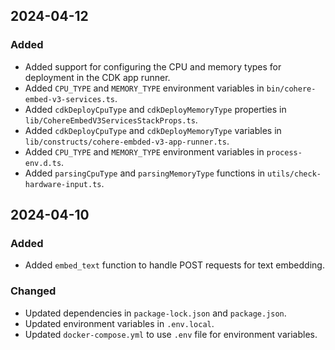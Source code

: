 ## 2024-04-12

### Added
- Added support for configuring the CPU and memory types for deployment in the CDK app runner.
- Added `CPU_TYPE` and `MEMORY_TYPE` environment variables in `bin/cohere-embed-v3-services.ts`.
- Added `cdkDeployCpuType` and `cdkDeployMemoryType` properties in `lib/CohereEmbedV3ServicesStackProps.ts`.
- Added `cdkDeployCpuType` and `cdkDeployMemoryType` variables in `lib/constructs/cohere-embded-v3-app-runner.ts`.
- Added `CPU_TYPE` and `MEMORY_TYPE` environment variables in `process-env.d.ts`.
- Added `parsingCpuType` and `parsingMemoryType` functions in `utils/check-hardware-input.ts`.

## 2024-04-10

### Added
- Added `embed_text` function to handle POST requests for text embedding.

### Changed
- Updated dependencies in `package-lock.json` and `package.json`.
- Updated environment variables in `.env.local`.
- Updated `docker-compose.yml` to use `.env` file for environment variables.